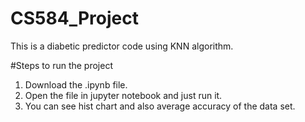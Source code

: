 # CS584_Project
This is a diabetic predictor code using KNN algorithm.

#Steps to run the project
1) Download the .ipynb file.
2) Open the file in jupyter notebook and just run it.
3) You can see hist chart and also average accuracy of the data set.
